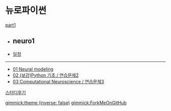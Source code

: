 # 뉴로파이썬

[part1]()

  * ## neuro1
  * [일정](doc/part1/intro.md)
  ----------
  * [01 Neural modeling](doc/part1/study01/d01.md)
  * [02 (보강)Python 기초 / 연습문제2](doc/part1/study02/d02.md)
  * [03 Computational Neuroscience / 연습문제3](doc/part1/study03/d03.md)

[스터디후기](doc/afterSchool.md)

[gimmick:theme (inverse: false)](cerulean)
[gimmick:ForkMeOnGitHub](https://github.com/biospin/neuropy/tree/gh-pages)
